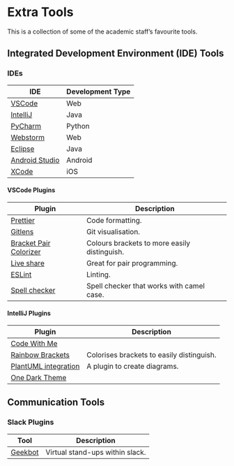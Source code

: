 # Extra Tools

This is a collection of some of the academic staff’s favourite tools.

## Integrated Development Environment (IDE) Tools

### IDEs

| IDE                                                                 | Development Type |
|---------------------------------------------------------------------|------------------|
| [VSCode](https://code.visualstudio.com)                             | Web              |
| [IntelliJ](https://www.jetbrains.com/community/education/#students) | Java             |
| [PyCharm](https://www.jetbrains.com/community/education/#students)  | Python           |
| [Webstorm](https://www.jetbrains.com/community/education/#students) | Web              |
| [Eclipse](https://www.eclipse.org)                                  | Java             |
| [Android Studio](https://developer.android.com/studio)              | Android          |
| [XCode](https://developer.apple.com/xcode/)                         | iOS              |

#### VSCode Plugins

| Plugin                                                                                                         | Description                                  |
|----------------------------------------------------------------------------------------------------------------|----------------------------------------------|
| [Prettier](https://marketplace.visualstudio.com/items?itemName=esbenp.prettier-vscode)                         | Code formatting.                             |
| [Gitlens](https://marketplace.visualstudio.com/items?itemName=eamodio.gitlens)                                 | Git visualisation.                           |
| [Bracket Pair Colorizer](https://marketplace.visualstudio.com/items?itemName=CoenraadS.bracket-pair-colorizer) | Colours brackets to more easily distinguish. |
| [Live share](https://marketplace.visualstudio.com/items?itemName=MS-vsliveshare.vsliveshare)                   | Great for pair programming.                  |
| [ESLint](https://marketplace.visualstudio.com/items?itemName=dbaeumer.vscode-eslint)                           | Linting.                                     |
| [Spell checker](https://marketplace.visualstudio.com/items?itemName=streetsidesoftware.code-spell-checker)     | Spell checker that works with camel case.    |

#### IntelliJ Plugins

| Plugin                                                                                 | Description                               |
|----------------------------------------------------------------------------------------|-------------------------------------------|
| [Code With Me](https://www.jetbrains.com/help/idea/code-with-me.html)                  |                                           |
| [Rainbow Brackets](https://plugins.jetbrains.com/plugin/10080-rainbow-brackets)        | Colorises brackets to easily distinguish. |
| [PlantUML integration](https://plugins.jetbrains.com/plugin/7017-plantuml-integration) | A plugin to create diagrams.              |
| [One Dark Theme](https://plugins.jetbrains.com/plugin/11938-one-dark-theme)            |                                           |


## Communication Tools

### Slack Plugins

| Tool                            | Description                     |
|---------------------------------|---------------------------------|
| [Geekbot](https://geekbot.com/) | Virtual stand-ups within slack. |
